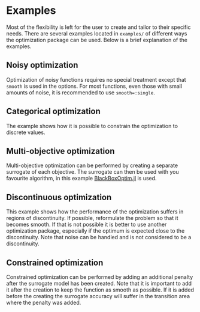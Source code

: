 # Examples
Most of the flexibility is left for the user to create and tailor to their specific needs.
There are several examples located in `examples/` of different ways the optimization
package can be used. Below is a brief explanation of the examples. 

## Noisy optimization
Optimization of noisy functions requires no special treatment except that `smooth` is used
in the options. For most functions, even those with small amounts of noise, it is
recommended to use `smooth=:single`.

## Categorical optimization
The example shows how it is possible to constrain the optimization to discrete values.

## Multi-objective optimization
Multi-objective optimization can be performed by creating a separate surrogate of each
objective. The surrogate can then be used with you favourite algorithm, in this example
[BlackBoxOptim.jl](https://github.com/robertfeldt/BlackBoxOptim.jl) is used.

## Discontinuous optimization
This example shows how the performance of the optimization suffers in regions of
discontinuity. If possible, reformulate the problem so that it becomes smooth. If that is
not possible it is better to use another optimization package, especially if the optimum
is expected close to the discontinuity. Note that noise can be handled and is not
considered to be a discontinuity. 

## Constrained optimization
Constrained optimization can be performed by adding an additional penalty after the
surrogate model has been created. Note that it is important to add it after the creation
to keep the function as smooth as possible. If it is added before the creating the
surrogate accuracy will suffer in the transition area where the penalty was added.
